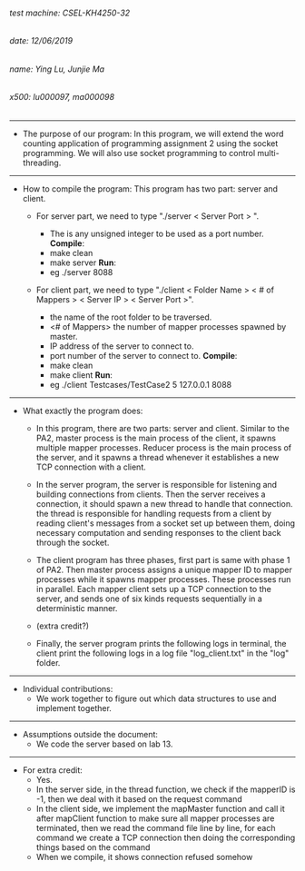 
###### test machine: CSEL-KH4250-32
###### date: 12/06/2019
###### name: Ying Lu, Junjie Ma
###### x500: lu000097, ma000098
***
* The purpose of our program:
  In this program, we will extend the word counting application of programming assignment 2 using the socket programming. We will also use socket programming to control multi-threading.

***

* How to compile the program:
  This program has two part: server and client.

  * For server part, we need to type "./server < Server Port > ".
      - The <server port> is any unsigned integer to be used as a port number.
      **Compile**:
      - make clean
      - make server
      **Run**:
      - eg ./server 8088

  * For client part, we need to type "./client < Folder Name > < # of Mappers > < Server IP > < Server Port >".
      - <Folder Name> the name of the root folder to be traversed.
      - <# of Mappers> the number of mapper processes spawned by master.
      - <Server IP> IP address of the server to connect to.
      - <Server Port> port number of the server to connect to.
      **Compile**:
      - make clean
      - make client
      **Run**:
      - eg ./client Testcases/TestCase2 5 127.0.0.1 8088

***


* What exactly the program does:
  * In this program, there are two parts: server and client. Similar to the PA2,
    master process is the main process of the client, it spawns multiple mapper
    processes. Reducer process is the main process of the server, and it spawns
    a thread whenever it establishes a new TCP connection with a client.

  * In the server program, the server is responsible for listening and building
    connections from clients. Then the server receives a connection, it should
    spawn a new thread to handle that connection. the thread is responsible for
    handling requests from a client by reading client's messages from a socket
    set up between them, doing necessary computation and sending responses to
    the client back through the socket.

  * The client program has three phases, first part is same with phase 1 of PA2.
    Then master process assigns a unique mapper ID to mapper processes while it
    spawns mapper processes. These processes run in parallel. Each mapper client
    sets up a TCP connection to the server, and sends one of six kinds requests
    sequentially in a deterministic manner.

  * (extra credit?)

  * Finally, the server program prints the following logs in terminal, the client
    print the following logs in a log file "log_client.txt" in the "log" folder.






***

* Individual contributions:
  * We work together to figure out which data structures to use and implement together.


***


* Assumptions outside the document:
  * We code the server based on lab 13.
  

***

* For extra credit:
  * Yes.
  * In the server side, in the thread function, we check if the mapperID is -1, then we deal with it based on the request command
  * In the client side, we implement the mapMaster function and call it after mapClient function to make sure all mapper processes are terminated, then we read the command file line by line, for each command we create a TCP connection then doing the corresponding things based on the command
  * When we compile, it shows connection refused somehow

